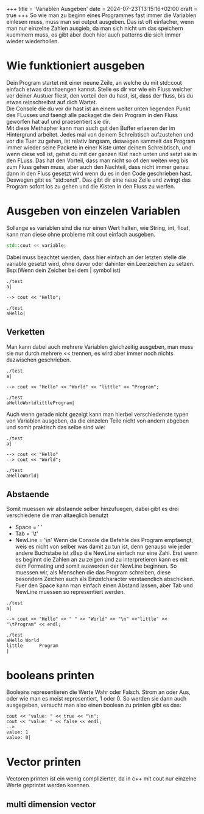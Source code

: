 +++
title = 'Variablen Ausgeben'
date = 2024-07-23T13:15:16+02:00
draft = true
+++
So wie man zu beginn eines Programmes fast immer die Variablen einlesen muss, muss man sei output ausgeben. Das ist oft einfacher, wenn man nur einzelne Zahlen ausgieb, da man sich nicht um das speichern kuemmern muss, es gibt aber doch hier auch patterns die sich immer wieder wiederhollen.
# Wie funktioniert ausgeben
Dein Program startet mit einer neune Zeile, an welche du mit std::cout einfach etwas dranhaengen kannst. Stelle es dir vor wie ein Fluss welcher vor deiner Austuer fliest, den vorteil den du hast, ist, dass der fluss, bis du etwas reinschreibst auf dich Wartet.\
Die Console die du vor dir hast ist an einem weiter unten liegenden Punkt des FLusses und faengt alle packaget die dein Program in den Fluss geworfen hat auf und praesentiert sie dir.\
Mit diese Methapher kann man auch gut den Buffer erlaeren der im Hintergrund arbeitet.
Jedes mal von deinem Schreibtisch aufzustehen und vor die Tuer zu gehen, ist relativ langsam, deswegen sammelt das Program immer wieder seine Packete in einer Kiste unter deinem Schreibtisch, und wenn diese voll ist, gehst du mit der ganzen Kist nach unten und setzt sie in den FLuss.
Das hat den Vorteil, dass man nicht so of den weiten weg bis zum Fluss gehen muss, aber auch den Nachteil, dass nicht immer genau dann in den Fluss gesetzt wird wenn du es in den Code geschrieben hast.\
Deswegen gibt es "std::endl".
Das gibt dir eine neue Zeile und zwingt das Program sofort los zu gehen und die Kisten in den Fluss zu werfen.

# Ausgeben von einzelen Variablen
Sollange es variablen sind die nur einen Wert halten, wie String, int, float, kann man diese ohne probleme mit cout einfach ausgeben.
```cpp
std::cout << variable;
```
Dabei muss beachtet werden, dass hier einfach an der letzten stelle die variable gesetzt wird, ohne davor oder dahinter ein Leerzeichen zu setzen.\
Bsp:(Wenn dein Zeicher bei dem | symbol ist)
```
./test
a|

--> cout << "Hello";

./test
aHello|
```
## Verketten
Man kann dabei auch mehrere Variablen gleichzeitig ausgeben, man muss sie nur durch mehrere << trennen, es wird aber immer noch nichts dazwischen geschrieben.
```
./test
a|

--> cout << "Hello" << "World" << "little" << "Program";

./test
aHelloWorldlittleProgram|
```
Auch wenn gerade nicht gezeigt kann man hierbei verschiedenste typen von Variablen ausgeben, da die einzelen Teile nicht von andern abgeben und somit praktisch das selbe sind wie:
```
./test
a|

--> cout << "Hello" 
--> cout << "World";

./test
aHelloWorld|
```
## Abstaende
Somit muessen wir abstaende selber hinzufuegen, dabei gibt es drei verschiedene die man altaeglich benutzt
- Space = ' '
- Tab = '\\t'
- NewLine = '\\n'
Wenn die Console die Befehle des Program empfaengt, weis es nicht von selber was damit zu tun ist, denn genauso wie jeder andere Buchstabe ist zBsp die NewLine einfach nur eine Zahl. Erst wenn es beginnt die Zahlen an zu zeigen und zu interpretieren kann es mit dem Formating und somit auswerden der NewLine beginnen. So muessen wir, als Menschen die das Program schreiben, diese besondern Zeichen auch als Einzelcharacter verstaendlich abschicken. Fuer den Space kann man einfach einen Abstand lassen, aber Tab und NewLine muessen so representiert werden.
```
./test
a|

--> cout << "Hello" << " " << "World" << "\n" <<"little" << "\tProgram" << endl;

./test
aHello World
little      Program
|
```
# booleans printen
Booleans representieren die Werte Wahr oder Falsch. Strom an oder Aus, oder wie man es meist representiert, 1 oder 0. So werden sie dann auch ausgegeben, versucht man also einen boolean zu printen gibt es das:
```
cout << "value: " << true << "\n";
cout << "value: " << false << endl;
-->
value: 1
value: 0|
```
# Vector printen
Vectoren printen ist ein wenig complizierter, da in c++ mit cout nur einzelne Werte geprintet werden koennen.
## multi dimension vector
